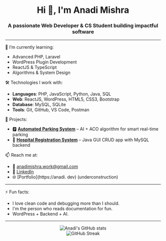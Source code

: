 <h1 align="center">Hi 👋, I'm Anadi Mishra</h1>
<h3 align="center">A passionate Web Developer & CS Student building impactful software</h3>

---

🌱 I’m currently learning:
- Advanced PHP, Laravel
- WordPress Plugin Development
- ReactJS & TypeScript
- Algorithms & System Design

🛠 Technologies I work with:
- **Languages**: PHP, JavaScript, Python, Java, SQL
- **Web**: ReactJS, WordPress, HTML5, CSS3, Bootstrap
- **Database**: MySQL, SQLite
- **Tools**: Git, GitHub, VS Code, Postman

🚀 Projects:
- 🅿️ **[Automated Parking System](https://github.com/Anadi99/automated-parking-system)** – AI + ACO algorithm for smart real-time parking
- 🏥 **[Hospital Registration System](https://github.com/Anadi99/hospital-registration-system)** – Java GUI CRUD app with MySQL backend

📫 Reach me at:
- 📧 anadimishra.work@gmail.com
- 💼 [LinkedIn](https://www.linkedin.com/in/anadi-mishra-168887271/)
- 🌐 [Portfolio](https://anadi.  dev) (underconstruction)

---

⚡ Fun facts:
- I love clean code and debugging more than I should.
- I'm the person who reads documentation for fun.
- WordPress + Backend + AI.

---

<p align="center">
  <img src="https://github-readme-stats.vercel.app/api?username=Anadi99&show_icons=true&theme=react&count_private=true" alt="Anadi's GitHub stats"/>
  <br/>
  <img src="https://github-readme-streak-stats.herokuapp.com?user=Anadi99&theme=react&hide_border=true" alt="GitHub Streak"/>
</p>
